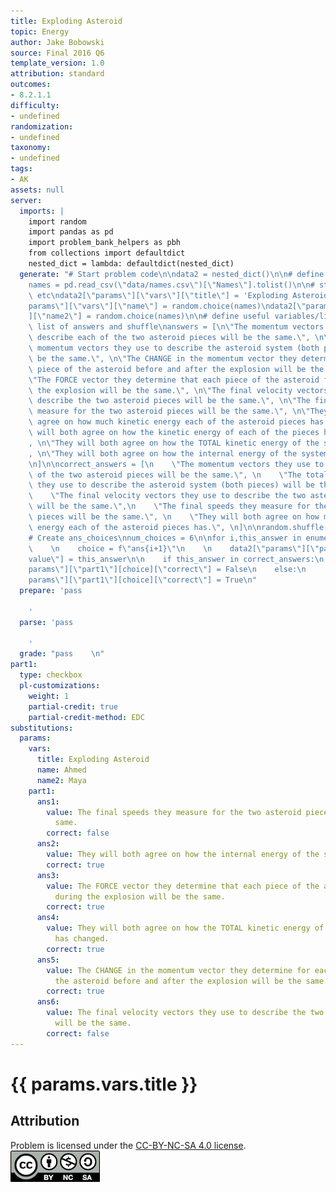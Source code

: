 ```yaml
---
title: Exploding Asteroid
topic: Energy
author: Jake Bobowski
source: Final 2016 Q6
template_version: 1.0
attribution: standard
outcomes:
- 8.2.1.1
difficulty:
- undefined
randomization:
- undefined
taxonomy:
- undefined
tags:
- AK
assets: null
server:
  imports: |
    import random
    import pandas as pd
    import problem_bank_helpers as pbh
    from collections import defaultdict
    nested_dict = lambda: defaultdict(nested_dict)
  generate: "# Start problem code\n\ndata2 = nested_dict()\n\n# define or load names/items/objects\n\
    names = pd.read_csv(\"data/names.csv\")[\"Names\"].tolist()\n\n# store phrases\
    \ etc\ndata2[\"params\"][\"vars\"][\"title\"] = 'Exploding Asteroid'\ndata2[\"\
    params\"][\"vars\"][\"name\"] = random.choice(names)\ndata2[\"params\"][\"vars\"\
    ][\"name2\"] = random.choice(names)\n\n# define useful variables/lists\n\n# create\
    \ list of answers and shuffle\nanswers = [\n\"The momentum vectors they use to\
    \ describe each of the two asteroid pieces will be the same.\", \n\"The total\
    \ momentum vectors they use to describe the asteroid system (both pieces) will\
    \ be the same.\", \n\"The CHANGE in the momentum vector they determine for each\
    \ piece of the asteroid before and after the explosion will be the same.\", \n\
    \"The FORCE vector they determine that each piece of the asteroid felt during\
    \ the explosion will be the same.\", \n\"The final velocity vectors they use to\
    \ describe the two asteroid pieces will be the same.\", \n\"The final speeds they\
    \ measure for the two asteroid pieces will be the same.\", \n\"They will both\
    \ agree on how much kinetic energy each of the asteroid pieces has.\", \n\"They\
    \ will both agree on how the kinetic energy of each of the pieces has changed.\"\
    , \n\"They will both agree on how the TOTAL kinetic energy of the system has changed.\"\
    , \n\"They will both agree on how the internal energy of the system has changed.\"\
    \n]\n\ncorrect_answers = [\n    \"The momentum vectors they use to describe each\
    \ of the two asteroid pieces will be the same.\", \n    \"The total momentum vectors\
    \ they use to describe the asteroid system (both pieces) will be the same.\",\n\
    \    \"The final velocity vectors they use to describe the two asteroid pieces\
    \ will be the same.\",\n    \"The final speeds they measure for the two asteroid\
    \ pieces will be the same.\", \n    \"They will both agree on how much kinetic\
    \ energy each of the asteroid pieces has.\", \n]\n\nrandom.shuffle(answers)\n\n\
    # Create ans_choices\nnum_choices = 6\n\nfor i,this_answer in enumerate(random.sample(answers,num_choices)):\n\
    \    \n    choice = f\"ans{i+1}\"\n    \n    data2[\"params\"][\"part1\"][choice][\"\
    value\"] = this_answer\n\n    if this_answer in correct_answers:\n        data2[\"\
    params\"][\"part1\"][choice][\"correct\"] = False\n    else:\n        data2[\"\
    params\"][\"part1\"][choice][\"correct\"] = True\n"
  prepare: 'pass

    '
  parse: 'pass

    '
  grade: "pass    \n"
part1:
  type: checkbox
  pl-customizations:
    weight: 1
    partial-credit: true
    partial-credit-method: EDC
substitutions:
  params:
    vars:
      title: Exploding Asteroid
      name: Ahmed
      name2: Maya
    part1:
      ans1:
        value: The final speeds they measure for the two asteroid pieces will be the
          same.
        correct: false
      ans2:
        value: They will both agree on how the internal energy of the system has changed.
        correct: true
      ans3:
        value: The FORCE vector they determine that each piece of the asteroid felt
          during the explosion will be the same.
        correct: true
      ans4:
        value: They will both agree on how the TOTAL kinetic energy of the system
          has changed.
        correct: true
      ans5:
        value: The CHANGE in the momentum vector they determine for each piece of
          the asteroid before and after the explosion will be the same.
        correct: true
      ans6:
        value: The final velocity vectors they use to describe the two asteroid pieces
          will be the same.
        correct: false
---
```

# {{ params.vars.title }}

## Attribution

Problem is licensed under the [CC-BY-NC-SA 4.0 license](https://creativecommons.org/licenses/by-nc-sa/4.0/).
![The Creative Commons 4.0 license requiring attribution-BY, non-commercial-NC, and share-alike-SA license.](https://raw.githubusercontent.com/firasm/bits/master/by-nc-sa.png)